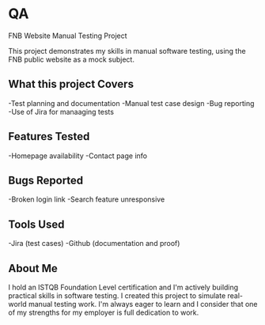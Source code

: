 # QA
FNB Website Manual Testing Project

This project demonstrates my skills in manual software testing, using the FNB public website as a mock subject.

## What this project Covers
-Test planning and documentation
-Manual test case design
-Bug reporting
-Use of Jira for manaaging tests

## Features Tested
-Homepage availability
-Contact page info

##  Bugs Reported
-Broken login link
-Search feature unresponsive

##  Tools Used
-Jira (test cases)
-Github (documentation and proof)

## About Me
I hold an ISTQB  Foundation Level certification and I'm actively building practical skills in software testing.  I created this project to simulate real-world manual testing work.  I'm always eager to learn and I consider that one of my strengths for my employer is full dedication to work.



